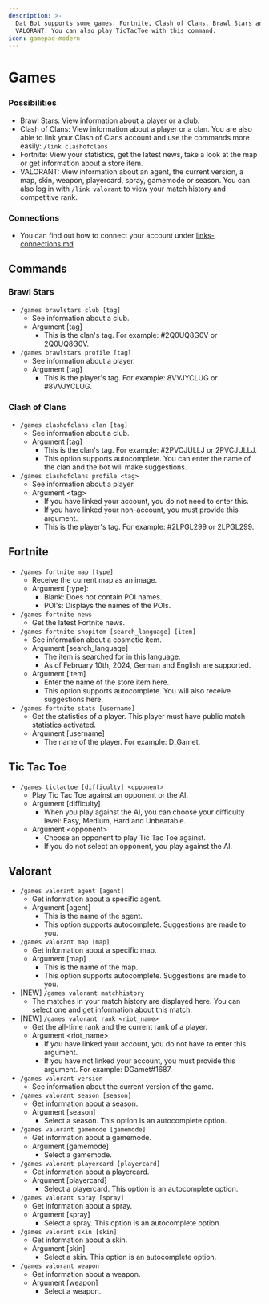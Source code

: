```yaml
---
description: >-
  Dat Bot supports some games: Fortnite, Clash of Clans, Brawl Stars and
  VALORANT. You can also play TicTacToe with this command.
icon: gamepad-modern
---
```


# Games

### Possibilities

* Brawl Stars: View information about a player or a club.
* Clash of Clans: View information about a player or a clan. You are also able to link your Clash of Clans account and use the commands more easily: `/link clashofclans`
* Fortnite: View your statistics, get the latest news, take a look at the map or get information about a store item.
* VALORANT: View information about an agent, the current version, a map, skin, weapon, playercard, spray, gamemode or season. You can also log in with `/link valorant` to view your match history and competitive rank.



### Connections

* You can find out how to connect your account under [links-connections.md](links-connections.md "mention")

## Commands

### Brawl Stars

* `/games brawlstars club [tag]`
  * See information about a club.
  * Argument \[tag]
    * This is the clan's tag. For example: #2Q0UQ8G0V or 2Q0UQ8G0V.
* `/games brawlstars profile [tag]`
  * See information about a player.
  * Argument \[tag]
    * This is the player's tag. For example: 8VVJYCLUG or #8VVJYCLUG.



### Clash of Clans

* `/games clashofclans clan [tag]`
  * See information about a club.
  * Argument \[tag]
    * This is the clan's tag. For example: #2PVCJULLJ or 2PVCJULLJ.
    * This option supports autocomplete. You can enter the name of the clan and the bot will make suggestions.
* `/games clashofclans profile <tag>`
  * See information about a player.
  * Argument \<tag>
    * If you have linked your account, you do not need to enter this.
    * If you have linked your non-account, you must provide this argument.
    * This is the player's tag. For example: #2LPGL299 or 2LPGL299.



## Fortnite

* `/games fortnite map [type]`
  * Receive the current map as an image.
  * Argument \[type]:
    * Blank: Does not contain POI names.
    * POI's: Displays the names of the POIs.
* `/games fortnite news`
  * Get the latest Fortnite news.
* `/games fortnite shopitem [search_language] [item]`
  * See information about a cosmetic item.
  * Argument \[search\_language]
    * The item is searched for in this language.&#x20;
    * As of February 10th, 2024, German and English are supported.
  * Argument \[item]
    * Enter the name of the store item here.
    * This option supports autocomplete. You will also receive suggestions here.
* `/games fortnite stats [username]`
  * Get the statistics of a player. This player must have public match statistics activated.
  * Argument \[username]
    * The name of the player. For example: D\_Gamet.



## Tic Tac Toe

* `/games tictactoe [difficulty] <opponent>`
  * Play Tic Tac Toe against an opponent or the AI.
  * Argument \[difficulty]
    * When you play against the AI, you can choose your difficulty level: Easy, Medium, Hard and Unbeatable.
  * Argument \<opponent>
    * Choose an opponent to play Tic Tac Toe against.
    * If you do not select an opponent, you play against the AI.



## Valorant

* `/games valorant agent [agent]`
  * Get information about a specific agent.
  * Argument \[agent]
    * This is the name of the agent.&#x20;
    * This option supports autocomplete. Suggestions are made to you.
* `/games valorant map [map]`
  * Get information about a specific map.
  * Argument \[map]
    * This is the name of the map.
    * &#x20;This option supports autocomplete. Suggestions are made to you.
* \[NEW] `/games valorant matchhistory`
  * The matches in your match history are displayed here. You can select one and get information about this match.
* \[NEW] `/games valorant rank <riot_name>`
  * Get the all-time rank and the current rank of a player.
  * Argument \<riot\_name>
    * If you have linked your account, you do not have to enter this argument.
    * If you have not linked your account, you must provide this argument. For example: DGamet#1687.
* `/games valorant version`
  * See information about the current version of the game.
* `/games valorant season [season]`
  * Get information about a season.
  * Argument \[season]
    * Select a season. This option is an autocomplete option.
* `/games valorant gamemode [gamemode]`
  * Get information about a gamemode.
  * Argument \[gamemode]
    * Select a gamemode.
* `/games valorant playercard [playercard]`
  * Get information about a playercard.
  * Argument \[playercard]
    * Select a playercard. This option is an autocomplete option.
* `/games valorant spray [spray]`
  * Get information about a spray.
  * Argument \[spray]
    * Select a spray. This option is an autocomplete option.
* `/games valorant skin [skin]`
  * Get information about a skin.
  * Argument \[skin]
    * Select a skin. This option is an autocomplete option.
* `/games valorant weapon`
  * Get information about a weapon.
  * Argument \[weapon]
    * Select a weapon.
